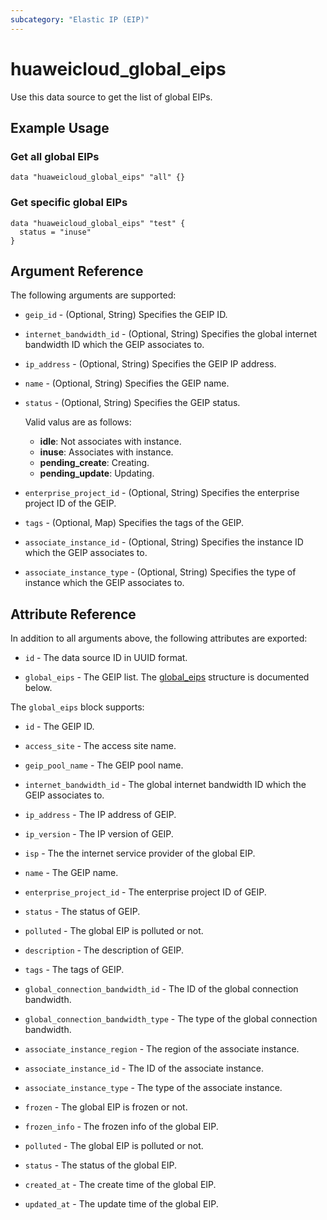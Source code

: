 ```yaml
---
subcategory: "Elastic IP (EIP)"
---
```


# huaweicloud_global_eips

Use this data source to get the list of global EIPs.

## Example Usage

### Get all global EIPs

```hcl
data "huaweicloud_global_eips" "all" {}
```

### Get specific global EIPs

```hcl
data "huaweicloud_global_eips" "test" {
  status = "inuse"
}
```

## Argument Reference

The following arguments are supported:

* `geip_id` - (Optional, String) Specifies the GEIP ID.

* `internet_bandwidth_id` - (Optional, String) Specifies the global internet bandwidth ID which the GEIP associates to.

* `ip_address` - (Optional, String) Specifies the GEIP IP address.

* `name` - (Optional, String) Specifies the GEIP name.

* `status` - (Optional, String) Specifies the GEIP status.
  
  Valid valus are as follows:
  + **idle**: Not associates with instance.
  + **inuse**: Associates with instance.
  + **pending_create**: Creating.
  + **pending_update**: Updating.

* `enterprise_project_id` - (Optional, String) Specifies the enterprise project ID of the GEIP.

* `tags` - (Optional, Map) Specifies the tags of the GEIP.

* `associate_instance_id` - (Optional, String) Specifies the instance ID which the GEIP associates to.

* `associate_instance_type` - (Optional, String) Specifies the type of instance which the GEIP associates to.

## Attribute Reference

In addition to all arguments above, the following attributes are exported:

* `id` - The data source ID in UUID format.

* `global_eips` - The GEIP list.
  The [global_eips](#attrblock--global_eips) structure is documented below.

<a name="attrblock--global_eips"></a>
The `global_eips` block supports:

* `id` - The GEIP ID.

* `access_site` - The access site name.

* `geip_pool_name` - The GEIP pool name.

* `internet_bandwidth_id` - The global internet bandwidth ID which the GEIP associates to.

* `ip_address` - The IP address of GEIP.

* `ip_version` - The IP version of GEIP.

* `isp` - The the internet service provider of the global EIP.

* `name` - The GEIP name.

* `enterprise_project_id` - The enterprise project ID of GEIP.

* `status` - The status of GEIP.

* `polluted` - The global EIP is polluted or not.

* `description` - The description of GEIP.

* `tags` - The tags of GEIP.

* `global_connection_bandwidth_id` - The ID of the global connection bandwidth.

* `global_connection_bandwidth_type` - The type of the global connection bandwidth.

* `associate_instance_region` - The region of the associate instance.

* `associate_instance_id` - The ID of the associate instance.

* `associate_instance_type` - The type of the associate instance.

* `frozen` - The global EIP is frozen or not.

* `frozen_info` - The frozen info of the global EIP.

* `polluted` - The global EIP is polluted or not.

* `status` - The status of the global EIP.

* `created_at` - The create time of the global EIP.

* `updated_at` - The update time of the global EIP.
